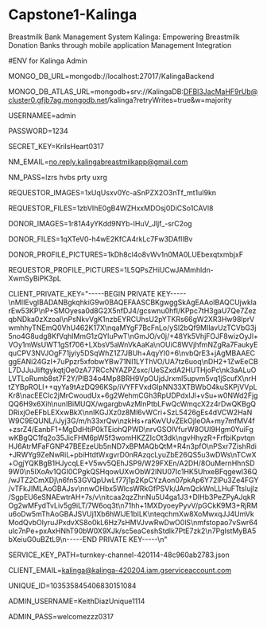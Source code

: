 # Capstone1-Kalinga
Breastmilk Bank Management System  Kalinga: Empowering Breastmilk Donation Banks through mobile application Management Integration


#ENV for Kalinga Admin

MONGO_DB_URL=mongodb://localhost:27017/KalingaBackend

MONGO_DB_ATLAS_URL=mongodb+srv://KalingaDB:DFBl3JacMaHF9rUb@cluster0.gfjb7ag.mongodb.net/kalinga?retryWrites=true&w=majority

USERNAMEE=admin

PASSWORD=1234

SECRET_KEY=KriIsHeart0317

NM_EMAIL=no.reply.kalingabreastmilkapp@gmail.com

NM_PASS=lzrs hvbs prty uxrg



REQUESTOR_IMAGES=1xUqUsxv0Yc-aSnPZX2O3nTf_mt1uI9kn

REQUESTOR_FILES=1zbVIhE0gB4WZHxxMDOsj0DiCSo1CAVl8

DONOR_IMAGES=1r81A4yYKdd9NYb-IHuV_Jljf_-srC2og

DONOR_FILES=1qXTeV0-h4wE2KfCA4rkLc7Fw3DAflIBv

DONOR_PROFILE_PICTURES=1kDh8cl4o8vWv1n0MA0LUEbexqtxmbjxF

REQUESTOR_PROFILE_PICTURES=1L5QPsZHiUCwJAMmhldn-XwmSyBiPK3pL

CLIENT_PRIVATE_KEY="-----BEGIN PRIVATE KEY-----\nMIIEvgIBADANBgkqhkiG9w0BAQEFAASCBKgwggSkAgEAAoIBAQCUjwklarEw53KP\nP+SMOyesa0d8G2X5nfDJ4/gcswnu0hfI/KPpc7tH3gaU7Qe7ZezqbNDka0zXzoal\nPsNkvVgK1nzbEYRCUhsU2pYTKRs66gW2XR3Hw98lprVwmhhyTNEmQ0VhU462K17X\nqaMYgF7BcFnLo/ySl2bQf9MIlavUzTCVbG3j5no4G8udg8KfVqhlMmG1zQYluPwT\nGmJO/v0j/+48Yk5VhjFOJF8wizOyJl+VOy1mWsUWT1gSf706+LXbsV5aWnVkAaKa\nOUiC8WVjhfmNZgRa7FaukyEquCPV3NVJOgF71jyiy5DSqWhZ1Z7JBUh+AqyYI0+6\nvbQrE3+jAgMBAAECggEANi24GzI+7uPpzr5xfobwYBw71NI1LYThVO/UA7tz6uoq\nDH2+1ZwEeCBL7DJJuJliftgykqtjOe0zA77RCcNYAZPZsxc/UeSZxdA2HUTHjoPc\nk3aALuOLVTLoRumb8st7F2Y/PlB34o4Mp8BRH9VpOUjdJrxml5upvm5vq1jScufX\nrHtZYBpROLI++qyYa9tAzDQ96KSp/iVYFFVxdGlpNN33XTBWbO4kuSKPjVVpLKr8\nacEEClc2jMrCwoudUx+6g2WehmCGh3RpUDPdxIJl+vSu+w0NWd2FjgQQ6H9x6Xih\nunIBiMUQX/wgargbvAzMlnPtbLFwQcWmqcX2z4rDwQKBgQDRixjOeEFbLEXxwBkX\nnIKGJXz0z8Ml6vWCri+SzL5426gEs4dVCW2HaNW9C9EQUNL/iJyj3G/m/h33xrQw\nzkHs+raKwVUvZEkOjIeOA+my7mfMV4f+zsrZ4/EanbF1+MgDdHtiP0kTEiohQPWD\nrvGSOlVfurW8OUI9Hgm0YuiFgwKBgQC1fq2o35JicFHM6pW5f3womHKZZIcOt3dk\ngvHhyzR+FrfbiKpvtqnHJ6AtrMFaFGNP47BEEzeUb5nND7xBPMAQbQtM+R4n3pfO\nPSxr7ZishRdi+JRWYg9ZeNwRiL+pbiHtdtWxgvrD0nRAzqcLyuZbE26QS5u3wDWs\nTCwX+OgjYQKBgB1HJycqLE+V5wv5QEhJSP9/W29FXEn/A2DH/8OuMernHhnSD9W0\n5IXoAv1QGl0CPgkQSHqowUXwObW2INU07Ic1HK5UhxeBFqgewI36Q/wJTZ2CmXDj\n6fn53GVQpUwLf77j1p2KpCYzAon07pkAp6Y72lPu3Ze4FGY/vTFkJIMLAoGBAJsv\nnwOHbx5WlcsWRkGfPSVk/JAmQckWnLLHuFTtsIujlz/SgpEU6eSNAEwtrAH+7s/v\nitcaa2qzZhnNu5U4ga1J3+DIHb3PeZPyAJqkROg2wMFydTvLiv5g9iLT/7W6oq3t\n71hh+1MXDyoeyPyvV/pGCkK9M3+RjRMu6oDw5mThAoGBAJSVUj1Xb6hWlJE1blLK\nteqchmXw8XoMwxqJJ4UmVkModQvbOlyruJPxdvXS8o0kL6Hz7sHMVJvwRwDwO0lS\nmfstopao7vSwr64uIc7nPe+pxAxHNhT90bW0X9XJk/sc5eaCeshStdlk7PtE7zk2\n7PgIstMyBA5bXeiuG0uBZtL9\n-----END PRIVATE KEY-----\n"


SERVICE_KEY_PATH=turnkey-channel-420114-48c960ab2783.json

CLIENT_EMAIL=kalinga@kalinga-420204.iam.gserviceaccount.com

UNIQUE_ID=103535845406830151084


ADMIN_USERNAME=KeithDiazUnique1114

ADMIN_PASS=welcomezzz0317
